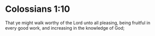 # Colossians 1:10

That ye might walk worthy of the Lord unto all pleasing, being fruitful in every good work, and increasing in the knowledge of God;